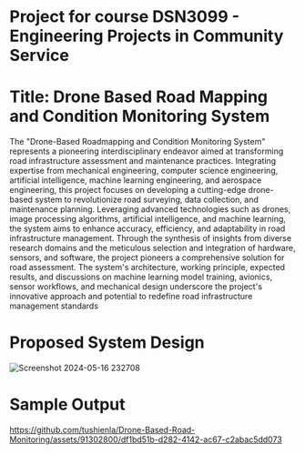 # Project for course DSN3099 - Engineering Projects in Community Service
# Title: Drone Based Road Mapping and Condition Monitoring System

The "Drone-Based Roadmapping and Condition Monitoring System" represents a
pioneering interdisciplinary endeavor aimed at transforming road infrastructure assessment
and maintenance practices. Integrating expertise from mechanical engineering, computer
science engineering, artificial intelligence, machine learning engineering, and aerospace
engineering, this project focuses on developing a cutting-edge drone-based system to
revolutionize road surveying, data collection, and maintenance planning. Leveraging
advanced technologies such as drones, image processing algorithms, artificial intelligence,
and machine learning, the system aims to enhance accuracy, efficiency, and adaptability in
road infrastructure management. Through the synthesis of insights from diverse research
domains and the meticulous selection and integration of hardware, sensors, and software,
the project pioneers a comprehensive solution for road assessment. The system's
architecture, working principle, expected results, and discussions on machine learning
model training, avionics, sensor workflows, and mechanical design underscore the project's
innovative approach and potential to redefine road infrastructure management standards

# Proposed System Design
![Screenshot 2024-05-16 232708](https://github.com/tushienla/Drone-Based-Road-Monitoring/assets/91302800/813e2bf4-7e0d-43ee-a112-68903f325fd3)

# Sample Output
https://github.com/tushienla/Drone-Based-Road-Monitoring/assets/91302800/df1bd51b-d282-4142-ac67-c2abac5dd073
